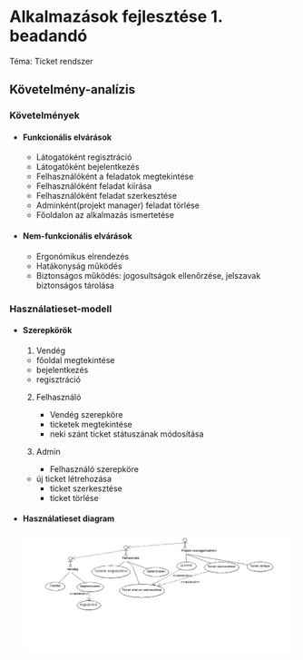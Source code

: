 # Alkalmazások fejlesztése 1. beadandó

Téma: Ticket rendszer


## Követelmény-analízis

### Követelmények
- #### Funkcionális elvárások
	- Látogatóként regisztráció
	- Látogatóként bejelentkezés
	- Felhasználóként a feladatok megtekintése
	- Felhasználóként feladat kiírása
	- Felhasználóként feladat szerkesztése
	- Adminként(projekt manager) feladat törlése
	- Főoldalon az alkalmazás ismertetése

- #### Nem-funkcionális elvárások
    - Ergonómikus elrendezés
    - Hatákonyság működés
    - Biztonságos működés: jogosultságok ellenőrzése, jelszavak biztonságos tárolása


### Használatieset-modell

- #### Szerepkörök
    1. Vendég
	- főoldal megtekintése
	- bejelentkezés
	- regisztráció
        
    2. Felhasználó
        - Vendég szerepköre
        - ticketek megtekintése
        - neki szánt ticket státuszának módosítása

    3. Admin
        - Felhasználó szerepköre
	- új ticket létrehozása
        - ticket szerkesztése
        - ticket törlése

- #### Használatieset diagram
    ![Használati esetek](images/UseCaseDiagram.png)
